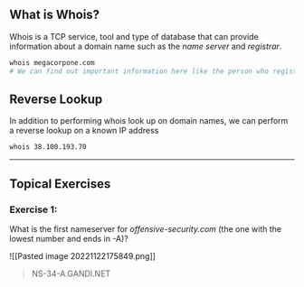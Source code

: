 ## What is Whois?
Whois is a TCP service, tool and type of database that can provide information about a domain name such as the *name server* and *registrar*.

```bash
whois megacorpone.com
# We can find out important information here like the person who registered the domain, as well as the name servers
```

## Reverse Lookup
In addition to performing whois look up on domain names, we can perform a reverse lookup on a known IP address
```bash
whois 38.100.193.70
```

***
## Topical Exercises

### Exercise 1:
What is the first nameserver for _offensive-security.com_ (the one with the lowest number and ends in -A)?

![[Pasted image 20221122175849.png]]

> NS-34-A.GANDI.NET


